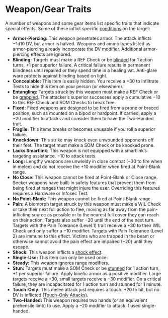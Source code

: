 # Weapon/Gear Traits

A number of weapons and some gear items list specific traits that indicate special effects. Some of these inflict specific [conditions](21-other-action-factors.md#conditions) on the target:

<!--sort-->
- **Armor-Piercing:** This weapon penetrates armor. The attack inflicts −1d10&nbsp;DV, but armor is halved. Weapons and ammo types listed as armor-piercing already incorporate the DV modifier. Additional armor-piercing effects are ignored.
- **Blinding:** Targets must make a REF Check or be [blinded](21-other-action-factors.md#conditions) for 1 action turns, +1 per superior failure. A critical failure results in permanent blindness until repaired or they spend time in a healing vat. Anti-glare ware protects against blinding based on light.
- **Concealable:** This item is easily hidden. You receive a +30 to Infiltrate Tests to hide this item on your person (or elsewhere).
- **Entangling:** Targets struck by this weapon must make a REF Check or be [grappled](02-melee-combat.md#grappling). The attacker’s superior successes apply a cumulative −10 to this REF Check and SOM Checks to break free.
- **Fixed:** Fixed weapons are designed to be fired from a prone or braced position, such as mounted on a bipod or hardpoint. If carried, apply a −20 modifier to attacks and consider them to have the Two-Handed trait.
- **Fragile:** This items breaks or becomes unusable if you roll a superior failure.
- **Knockdown:** This strike may knock even unwounded opponents off their feet. The target must make a SOM Check or be knocked prone.
- **Lacks Smartlink:** This weapon is not equipped with a smartlink’s targeting assistance. −10 to attack tests.
- **Long:** Lengthy weapons are unwieldy in close combat (−30 to fire when in melee) and do not receive the +10 modifier when fired at Point-Blank range.
- **No Close:** This weapon cannot be fired at Point-Blank or Close range. Seeker weapons have built-in safety features that prevent them from being fired at ranges that might injure the user. Overriding this features requires a Hardware or Infosec Test.
- **No Point-Blank:** This weapon cannot be fired at Point-Blank range.
- **Pain:** A biomorph target struck by this weapon must make a WIL Check or take their next full action to flee, moving as far away from the pain-inflicting source as possible or to the nearest full cover they can reach on their action. Targets also suffer −20 until the end of the next turn. Targets with the Pain Tolerance (Level 1) trait receive a +30 to their WIL Check and only suffer a −10 modifier. Targets with Pain Tolerance (Level 2) are immune to this effect. Victims who are trapped in the beam or otherwise cannot avoid the pain effect are impaired (−20) until they escape.
- **Shock:** This weapon inflicts a [shock effect](15-special-attacks.md#shock-attacks).
- **Single-Use:** This item can only be used once.
- **Steady:** This weapon ignores range modifiers.
- **Stun:** Targets must make a SOM Check or be [stunned](21-other-action-factors.md#conditions) for 1 action turn, +1 per superior failure. Apply kinetic armor as a positive modifier. Large targets receive a +30, small targets receive a −30 modifier. On a critical failure, they are incapacitated for 1 action turn and stunned for 1 minute.
- **Touch-Only:** This melee attack just requires a touch. +20 to hit, but no DV is inflicted ([Touch-Only Attacks](02-melee-combat.md#touch-only-attacks)).
- **Two-Handed:** This weapon requires two hands (or an equivalent prehensile limb) to use. Apply a −20 modifier to attack if used single-handed.
